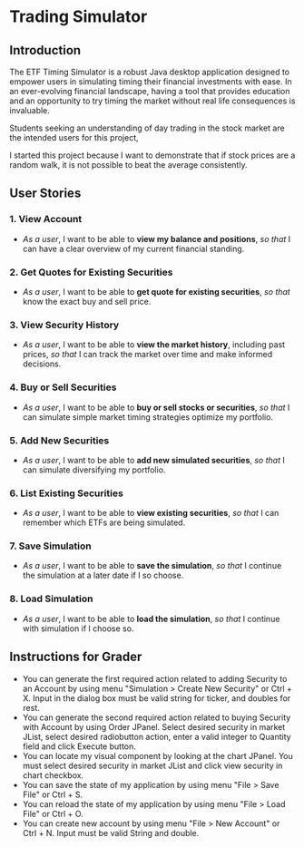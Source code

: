 # Trading Simulator

## Introduction

The ETF Timing Simulator is a robust Java desktop application designed to empower users in simulating timing their financial investments with ease. In an ever-evolving financial landscape, having a tool that provides education and an opportunity to try timing the market without real life consequences is invaluable.

Students seeking an understanding of day trading in the stock market are the intended users for this project,

I started this project because I want to demonstrate that if stock prices are a random walk, it is not possible to beat the average consistently.

## User Stories

### 1. View Account
- *As a user*, I want to be able to **view my balance and positions**, *so that* I can have a clear overview of my current financial standing.

### 2. Get Quotes for Existing Securities
- *As a user*, I want to be able to **get quote for existing securities**, *so that* know the exact buy and sell price.

### 3. View Security History
- *As a user*, I want to be able to **view the market history**, including past prices, *so that* I can track the market over time and make informed decisions.

### 4. Buy or Sell Securities
- *As a user*, I want to be able to **buy or sell stocks or securities**, *so that* I can simulate simple market timing strategies optimize my portfolio.

### 5. Add New Securities
- *As a user*, I want to be able to **add new simulated securities**, *so that* I can simulate diversifying my portfolio.

### 6. List Existing Securities
- *As a user*, I want to be able to **view existing securities**, *so that* I can remember which ETFs are being simulated.

### 7. Save Simulation
- *As a user*, I want to be able to **save the simulation**, *so that* I continue the simulation at a later date if I so choose.

### 8. Load Simulation
- *As a user*, I want to be able to **load the simulation**, *so that* I continue with simulation if I choose so.

## Instructions for Grader
- You can generate the first required action related to adding Security to an Account by using menu "Simulation > Create New Security" or Ctrl + X. Input in the dialog box must be valid string for ticker, and doubles for rest.
- You can generate the second required action related to buying Security with Account by using Order JPanel. Select desired security in market JList, select desired radiobutton action, enter a valid integer to Quantity field and click Execute button.
- You can locate my visual component by looking at the chart JPanel. You must select desired security in market JList and click view security in chart checkbox.
- You can save the state of my application by using menu "File > Save File" or Ctrl + S.
- You can reload the state of my application by using menu "File > Load File" or Ctrl + O.
- You can create new account by using menu "File > New Account" or Ctrl + N. Input must be valid String and double.